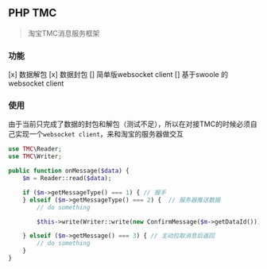 ## PHP TMC

> 淘宝TMC消息服务框架

### 功能

[x] 数据解包
[x] 数据封包
[]  简单版websocket client
[]  基于swoole 的websocket client

### 使用

由于当前只完成了数据的封包和解包（测试不足），所以在对接TMC的时候必须自己实现一个`websocket client`，来和淘宝的服务器做交互


```php
use TMC\Reader;
use TMC\Writer;

public function onMessage($data) {
	$m = Reader::read($data);

	if ($m->getMessageType() === 1) { // 握手
	} elseif ($m->getMessageType() === 2) {  // 服务器推送数据
		// do something

		$this->write(Writer::write(new ConfirmMessage($m->getDataId()))));

	} elseif ($m->getMessage() === 3) { // 主动拉取消息后返回
		// do something
	}
}

```




